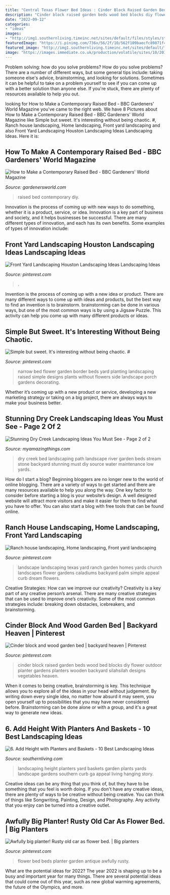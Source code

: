 ```yaml
---
title: "Central Texas Flower Bed Ideas : Cinder Block Raised Garden Beds Wood Bed Blocks Diy Flower Outdoor Planter Gardens Planters Wooden Backyard Silahsilah Designs Vegetables Heaven"
description: "Cinder block raised garden beds wood bed blocks diy flower outdoor planter gardens planters wooden backyard silahsilah designs vegetables heaven"
date: "2022-09-12"
categories:
- "ideas"
images:
- "http://img1.southernliving.timeinc.net/sites/default/files/styles/story_card_hero/public/image/2016/01/main/ga_c25e5be0052c5115_spcms.jpg?itok=dwSa8L0S"
featuredImage: "https://i.pinimg.com/736x/56/2f/10/562f109baecfc89871f4041f527f7907--dream-garden-ranch-style-home-landscaping-front-yards.jpg"
featured_image: "http://img1.southernliving.timeinc.net/sites/default/files/styles/story_card_hero/public/image/2016/01/main/ga_c25e5be0052c5115_spcms.jpg?itok=dwSa8L0S"
image: "https://images.immediate.co.uk/production/volatile/sites/10/2018/02/5e674df5-4a32-47bb-aee7-4193a734ee64-15b982d.jpg?quality=45&amp;resize=960,640"
---
```



Problem solving: how do you solve problems?
How do you solve problems? There are a number of different ways, but some general tips include: taking someone else's advice, brainstorming, and looking for solutions. Sometimes it can be helpful to take on a problem yourself to see if you can come up with a better solution than anyone else. If you're stuck, there are plenty of resources available to help you out.

	

		
looking for How to Make a Contemporary Raised Bed - BBC Gardeners&#039; World Magazine you've came to the right web. We have 8 Pictures about How to Make a Contemporary Raised Bed - BBC Gardeners&#039; World Magazine like Simple but sweet. It&#039;s interesting without being chaotic. #, Ranch house landscaping, Home landscaping, Front yard landscaping and also Front Yard Landscaping Houston Landscaping Ideas Landscaping Ideas. Here it is:
		
    
## How To Make A Contemporary Raised Bed - BBC Gardeners&#039; World Magazine

<img loading=lazy src="https://images.immediate.co.uk/production/volatile/sites/10/2018/02/5e674df5-4a32-47bb-aee7-4193a734ee64-15b982d.jpg?quality=45&amp;resize=960,640" onerror="this.onerror=null;this.src='https://tse4.mm.bing.net/th?id=OIP.ikEK1X52lMVxLWePO0GN8wHaE8&amp;pid=15.1';" alt="How to Make a Contemporary Raised Bed - BBC Gardeners&#039; World Magazine">

_Source: gardenersworld.com_

>raised bed contemporary diy. 

	

Innovation is the process of coming up with new ways to do something, whether it is a product, service, or idea. Innovation is a key part of business and society, and it helps businesses be successful. There are many different types of innovation, and each has its own benefits. Some examples of types of innovation include:

    
## Front Yard Landscaping Houston Landscaping Ideas Landscaping Ideas

<img loading=lazy src="https://i.pinimg.com/736x/4b/db/e1/4bdbe1a367ba5d78af7892841bf7cd74.jpg" onerror="this.onerror=null;this.src='https://tse3.mm.bing.net/th?id=OIP.yHA2iPD_tsEzNBsxi4qAyAHaEz&amp;pid=15.1';" alt="Front Yard Landscaping Houston Landscaping Ideas Landscaping Ideas">

_Source: pinterest.com_

>. 

	

Invention is the process of coming up with a new idea or product. There are many different ways to come up with ideas and products, but the best way to find an invention is to brainstorm. brainstorming can be done in various ways, but one of the most common ways is by using a Jigsaw Puzzle. This activity can help you come up with many different products or ideas.

    
## Simple But Sweet. It&#039;s Interesting Without Being Chaotic. #

<img loading=lazy src="https://i.pinimg.com/originals/86/96/7a/86967a19f3d5f6a133c0c29de28280fc.jpg" onerror="this.onerror=null;this.src='https://tse3.mm.bing.net/th?id=OIP.lFBfqvaWuK7O9hH4jxkQwAHaLH&amp;pid=15.1';" alt="Simple but sweet. It&#039;s interesting without being chaotic. #">

_Source: pinterest.com_

>narrow bed flower garden border beds yard planting landscaping raised simple designs plants without flowers side landscape porch gardens decorating. 

	

Whether it’s coming up with a new product or service, developing a new marketing strategy or taking on a big project, there are always ways to make your business better.

    
## Stunning Dry Creek Landscaping Ideas You Must See - Page 2 Of 2

<img loading=lazy src="http://myamazingthings.com/wp-content/uploads/2017/04/drycreekbeds_04.jpg" onerror="this.onerror=null;this.src='https://tse3.mm.bing.net/th?id=OIP.KoqBaGXOT08uzglXIUErcQHaE8&amp;pid=15.1';" alt="Stunning Dry Creek Landscaping Ideas You Must See - Page 2 of 2">

_Source: myamazingthings.com_

>dry creek bed landscaping path landscape river garden beds stream stone backyard stunning must diy source water maintenance low yards. 

	

How do I start a blog?
Beginning bloggers are no longer new to the world of online blogging. There are a variety of ways to get started and there are many resources available to help you along the way. One key factor to consider before starting a blog is your website’s design. A well designed website will attract more visitors and make it easier for them to find what you have to offer. You can also start a blog with free tools that can be found online.

    
## Ranch House Landscaping, Home Landscaping, Front Yard Landscaping

<img loading=lazy src="https://i.pinimg.com/736x/56/2f/10/562f109baecfc89871f4041f527f7907--dream-garden-ranch-style-home-landscaping-front-yards.jpg" onerror="this.onerror=null;this.src='https://tse2.mm.bing.net/th?id=OIP.4hw9RYxMBL6ksAyW7StSFAHaE6&amp;pid=15.1';" alt="Ranch house landscaping, Home landscaping, Front yard landscaping">

_Source: pinterest.com_

>landscape landscaping texas yard ranch garden homes yards church landscapes flower gardens caladiums backyard palm simple appeal curb dream flowers. 

	

Creative Strategies: How can we improve our creativity?
Creativity is a key part of any creative person’s arsenal. There are many creative strategies that can be used to improve one’s creativity. Some of the most common strategies include: breaking down obstacles, icebreakers, and brainstorming.

    
## Cinder Block And Wood Garden Bed | Backyard Heaven | Pinterest

<img loading=lazy src="https://s-media-cache-ak0.pinimg.com/736x/cd/97/11/cd9711ad33dedccc5a0ea84bca5a9bbd.jpg" onerror="this.onerror=null;this.src='https://tse4.mm.bing.net/th?id=OIP.p4rDdDSGcaF1HYSNjMkSlAHaFi&amp;pid=15.1';" alt="Cinder block and wood garden bed | backyard heaven | Pinterest">

_Source: pinterest.com_

>cinder block raised garden beds wood bed blocks diy flower outdoor planter gardens planters wooden backyard silahsilah designs vegetables heaven. 

	

When it comes to being creative, brainstorming is key. This technique allows you to explore all of the ideas in your head without judgement. By writing down every single idea, no matter how absurd it may seem, you open yourself up to possibilities that you may have never considered before. Brainstorming can be done alone or with a group, and it's a great way to generate new ideas.

    
## 6. Add Height With Planters And Baskets - 10 Best Landscaping Ideas

<img loading=lazy src="http://img1.southernliving.timeinc.net/sites/default/files/styles/story_card_hero/public/image/2016/01/main/ga_c25e5be0052c5115_spcms.jpg?itok=dwSa8L0S" onerror="this.onerror=null;this.src='https://tse2.mm.bing.net/th?id=OIP.Y9p96BR_VhfvvltQhXxQZAHaEK&amp;pid=15.1';" alt="6. Add Height with Planters and Baskets - 10 Best Landscaping Ideas">

_Source: southernliving.com_

>landscaping height planters yard baskets garden plants yards landscape gardens southern curb ga appeal living hanging story. 

	

Creative ideas can be any thing that you think of, but they have to be something that you feel is worth doing. If you don't have any creative ideas, there are plenty of ways to be creative without being creative. You can think of things like Songwriting, Painting, Design, and Photography. Any activity that you enjoy can be turned into a creative outlet.

    
## Awfully Big Planter! Rusty Old Car As Flower Bed. | Big Planters

<img loading=lazy src="https://i.pinimg.com/736x/e7/dc/f7/e7dcf76e56d464bf5fe98244f6f39515--flower-beds-a-flower.jpg" onerror="this.onerror=null;this.src='https://tse2.mm.bing.net/th?id=OIP.BvWlf8o7OBRsSJd5EaIAHgHaNL&amp;pid=15.1';" alt="Awfully big planter! Rusty old car as flower bed. | Big planters">

_Source: pinterest.com_

>flower bed beds planter garden antique awfully rusty. 

	

What are the potential ideas for 2022?
The year 2022 is shaping up to be a busy and important year for many things. There are several potential ideas that could come out of this year, such as new global warming agreements, the future of the Olympics, and more.

